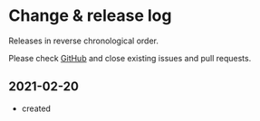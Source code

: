 # Change & release log

Releases in reverse chronological order.

Please check
[GitHub](https://github.com/micro-os-plus/devices-rp2xxx-cmsis-xpack/issues/)
and close existing issues and pull requests.

## 2021-02-20

- created
